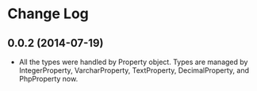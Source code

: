 # Change Log

## 0.0.2 (2014-07-19)
* All the types were handled by Property object. Types are managed by IntegerProperty, VarcharProperty, TextProperty, DecimalProperty, and PhpProperty now.
